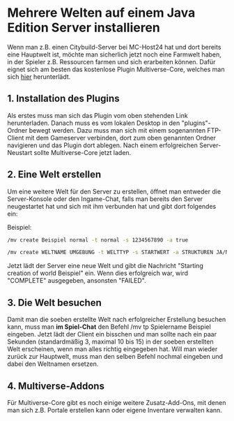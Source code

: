 # Mehrere Welten auf einem Java Edition Server installieren

Wenn man z.B. einen Citybuild-Server bei MC-Host24 hat und dort bereits eine Hauptwelt ist, möchte man sicherlich jetzt noch eine Farmwelt haben, in der Spieler z.B. Ressourcen farmen und sich erarbeiten können. Dafür eignet sich am besten das kostenlose Plugin Multiverse-Core, welches man sich [hier](https://dev.bukkit.org/projects/multiverse-core) herunterlädt.

## 1. Installation des Plugins

Als erstes muss man sich das Plugin vom oben stehenden Link herunterladen. Danach muss es vom lokalen Desktop in den "plugins"-Ordner bewegt werden. Dazu muss man sich mit einem sogenannten FTP-Client mit dem Gameserver verbinden, dort zum oben genannten Ordner navigieren und das Plugin dort ablegen. Nach einem erfolgreichen Server-Neustart sollte Multiverse-Core jetzt laden.

## 2. Eine Welt erstellen

Um eine weitere Welt für den Server zu erstellen, öffnet man entweder die Server-Konsole oder den Ingame-Chat, falls man bereits den Server neugestartet hat und sich mit ihm verbunden hat und gibt dort folgendes ein:

Beispiel:

```bash
/mv create Beispiel normal -t normal -s 1234567890 -a true
```

```bash
/mv create WELTNAME UMGEBUNG -t WELTTYP -s STARTWERT -a STRUKTUREN JA/NEIN
```

Jetzt lädt der Server eine neue Welt und gibt die Nachricht "Starting creation of world Beispiel" ein. Wenn dies erfolgreich war, wird "COMPLETE" ausgegeben, ansonsten "FAILED".

## 3. Die Welt besuchen

Damit man die soeben erstellte Welt nach erfolgreicher Erstellung besuchen kann, muss man <b>im Spiel-Chat</b> den Befehl /mv tp Spielername Beispiel eingeben. Jetzt lädt der Client ein bisschen und man sollte nach ein paar Sekunden (standardmäßig 3, maximal 10 bis 15) in der soeben erstellten Welt erscheinen, wenn man alles richtig eingegeben hat. Will man wieder zurück zur Hauptwelt, muss man den selben Befehl nochmal eingeben und dabei den Weltnamen ersetzen.

## 4. Multiverse-Addons

Für Multiverse-Core gibt es noch einige weitere Zusatz-Add-Ons, mit denen man sich z.B. Portale erstellen kann oder eigene Inventare verwalten kann.
